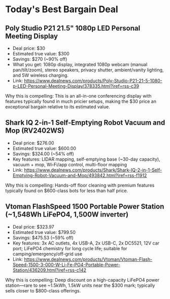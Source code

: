 # Today's Best Bargain Deal

## Poly Studio P21 21.5" 1080p LED Personal Meeting Display

- Deal price: $30
- Estimated true value: $300
- Savings: $270 (~90% off)
- What you get: 1080p display, integrated 1080p webcam (manual pan/tilt/zoom), stereo speakers, privacy shutter, ambient/vanity lighting, and 5W wireless charging.
- Link: https://www.dealnews.com/products/Poly-Studio-P21-21-5-1080-p-LED-Personal-Meeting-Display/378335.html?iref=rss-c39

Why this is compelling: This is an all-in-one conferencing display with features typically found in much pricier setups, making the $30 price an exceptional bargain relative to its estimated value.


## Shark IQ 2-in-1 Self-Emptying Robot Vacuum and Mop (RV2402WS)

- Deal price: $276.00
- Estimated true value: $600.00
- Savings: $324.00 (~54% off)
- Key features: LIDAR mapping, self-emptying base (~30-day capacity), vacuum + mop, Wi‑Fi/app control, multi-floor mapping
- Link: https://www.dealnews.com/products/Shark/Shark-IQ-2-in-1-Self-Emptying-Robot-Vacuum-and-Mop/493842.html?iref=rss-f1912

Why this is compelling: Hands-off floor cleaning with premium features typically found on $600-class bots for less than half price.


## Vtoman FlashSpeed 1500 Portable Power Station (~1,548Wh LiFePO4, 1,500W inverter)

- Deal price: $323.97
- Estimated true value: $799.50
- Savings: $475.53 (~59% off)
- Key features: 3x AC outlets, 4x USB-A, 2x USB-C, 2x DC5521, 12V car port; LiFePO4 chemistry for long cycle life; suitable for camping/emergency/off-grid use
- Link: https://www.dealnews.com/products/Vtoman/Vtoman-Flash-Speed-1500-3-000-W-Li-Fe-PO4-Portable-Power-Station/436209.html?iref=rss-c142

Why this is compelling: Deep discount on a high-capacity LiFePO4 power station—rare to see ~1.5kWh, 1.5kW units near the $300 mark; typically sells closer to $800-class offerings.